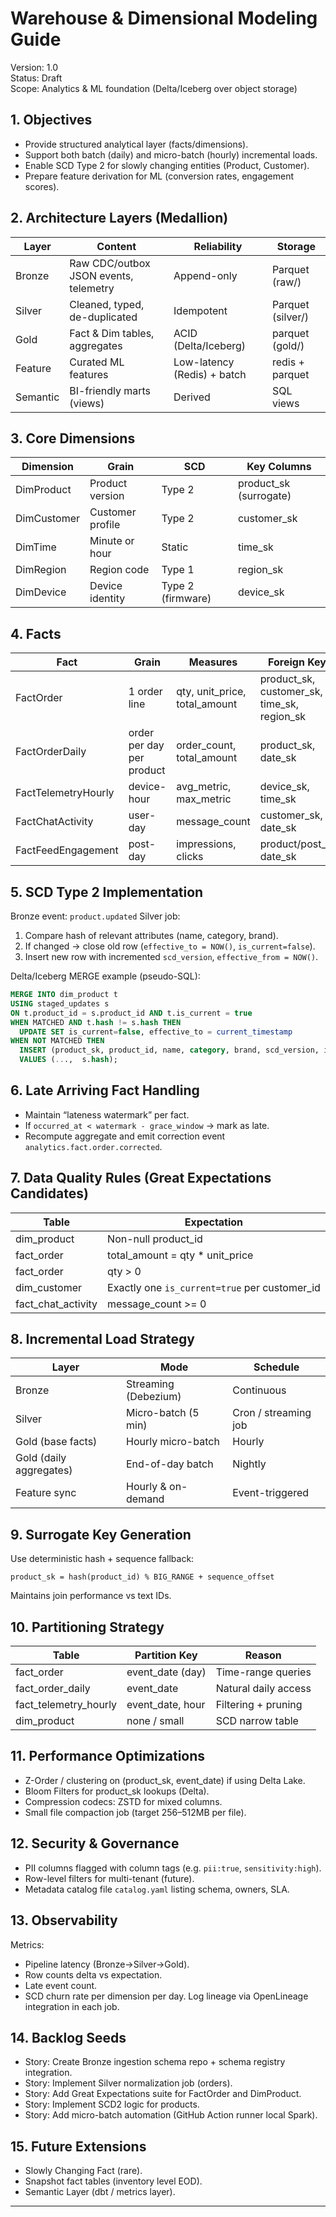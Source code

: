 # Warehouse & Dimensional Modeling Guide
Version: 1.0  
Status: Draft  
Scope: Analytics & ML foundation (Delta/Iceberg over object storage)

## 1. Objectives
- Provide structured analytical layer (facts/dimensions).
- Support both batch (daily) and micro-batch (hourly) incremental loads.
- Enable SCD Type 2 for slowly changing entities (Product, Customer).
- Prepare feature derivation for ML (conversion rates, engagement scores).

## 2. Architecture Layers (Medallion)
| Layer | Content | Reliability | Storage |
|-------|---------|-------------|---------|
| Bronze | Raw CDC/outbox JSON events, telemetry | Append-only | Parquet (raw/) |
| Silver | Cleaned, typed, de-duplicated | Idempotent | Parquet (silver/) |
| Gold | Fact & Dim tables, aggregates | ACID (Delta/Iceberg) | parquet (gold/) |
| Feature | Curated ML features | Low-latency (Redis) + batch | redis + parquet |
| Semantic | BI-friendly marts (views) | Derived | SQL views |

## 3. Core Dimensions
| Dimension | Grain | SCD | Key Columns |
|-----------|-------|-----|-------------|
| DimProduct | Product version | Type 2 | product_sk (surrogate) |
| DimCustomer | Customer profile | Type 2 | customer_sk |
| DimTime | Minute or hour | Static | time_sk |
| DimRegion | Region code | Type 1 | region_sk |
| DimDevice | Device identity | Type 2 (firmware) | device_sk |

## 4. Facts
| Fact | Grain | Measures | Foreign Keys |
|------|-------|----------|--------------|
| FactOrder | 1 order line | qty, unit_price, total_amount | product_sk, customer_sk, time_sk, region_sk |
| FactOrderDaily | order per day per product | order_count, total_amount | product_sk, date_sk |
| FactTelemetryHourly | device-hour | avg_metric, max_metric | device_sk, time_sk |
| FactChatActivity | user-day | message_count | customer_sk, date_sk |
| FactFeedEngagement | post-day | impressions, clicks | product/post_sk, date_sk |

## 5. SCD Type 2 Implementation
Bronze event: `product.updated`
Silver job:
1. Compare hash of relevant attributes (name, category, brand).
2. If changed → close old row (`effective_to = NOW()`, `is_current=false`).
3. Insert new row with incremented `scd_version`, `effective_from = NOW()`.

Delta/Iceberg MERGE example (pseudo-SQL):
```sql
MERGE INTO dim_product t
USING staged_updates s
ON t.product_id = s.product_id AND t.is_current = true
WHEN MATCHED AND t.hash != s.hash THEN
  UPDATE SET is_current=false, effective_to = current_timestamp
WHEN NOT MATCHED THEN
  INSERT (product_sk, product_id, name, category, brand, scd_version, is_current, effective_from, effective_to, hash)
  VALUES (...,  s.hash);
```

## 6. Late Arriving Fact Handling
- Maintain “lateness watermark” per fact.
- If `occurred_at < watermark - grace_window` → mark as late.
- Recompute aggregate and emit correction event `analytics.fact.order.corrected`.

## 7. Data Quality Rules (Great Expectations Candidates)
| Table | Expectation |
|-------|-------------|
| dim_product | Non-null product_id |
| fact_order | total_amount = qty * unit_price |
| fact_order | qty > 0 |
| dim_customer | Exactly one `is_current=true` per customer_id |
| fact_chat_activity | message_count >= 0 |

## 8. Incremental Load Strategy
| Layer | Mode | Schedule |
|-------|------|----------|
| Bronze | Streaming (Debezium) | Continuous |
| Silver | Micro-batch (5 min) | Cron / streaming job |
| Gold (base facts) | Hourly micro-batch | Hourly |
| Gold (daily aggregates) | End-of-day batch | Nightly |
| Feature sync | Hourly & on-demand | Event-triggered |

## 9. Surrogate Key Generation
Use deterministic hash + sequence fallback:
```
product_sk = hash(product_id) % BIG_RANGE + sequence_offset
```
Maintains join performance vs text IDs.

## 10. Partitioning Strategy
| Table | Partition Key | Reason |
|-------|---------------|--------|
| fact_order | event_date (day) | Time-range queries |
| fact_order_daily | event_date | Natural daily access |
| fact_telemetry_hourly | event_date, hour | Filtering + pruning |
| dim_product | none / small | SCD narrow table |

## 11. Performance Optimizations
- Z-Order / clustering on (product_sk, event_date) if using Delta Lake.
- Bloom Filters for product_sk lookups (Delta).
- Compression codecs: ZSTD for mixed columns.
- Small file compaction job (target 256–512MB per file).

## 12. Security & Governance
- PII columns flagged with column tags (e.g. `pii:true`, `sensitivity:high`).
- Row-level filters for multi-tenant (future).
- Metadata catalog file `catalog.yaml` listing schema, owners, SLA.

## 13. Observability
Metrics:
- Pipeline latency (Bronze→Silver→Gold).
- Row counts delta vs expectation.
- Late event count.
- SCD churn rate per dimension per day.
Log lineage via OpenLineage integration in each job.

## 14. Backlog Seeds
- Story: Create Bronze ingestion schema repo + schema registry integration.
- Story: Implement Silver normalization job (orders).
- Story: Add Great Expectations suite for FactOrder and DimProduct.
- Story: Implement SCD2 logic for products.
- Story: Add micro-batch automation (GitHub Action runner local Spark).

## 15. Future Extensions
- Slowly Changing Fact (rare).
- Snapshot fact tables (inventory level EOD).
- Semantic Layer (dbt / metrics layer).

---